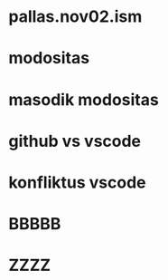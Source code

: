 # pallas.nov02.ism
# modositas
# masodik modositas
# github vs vscode
# konfliktus vscode
# BBBBB
# ZZZZ